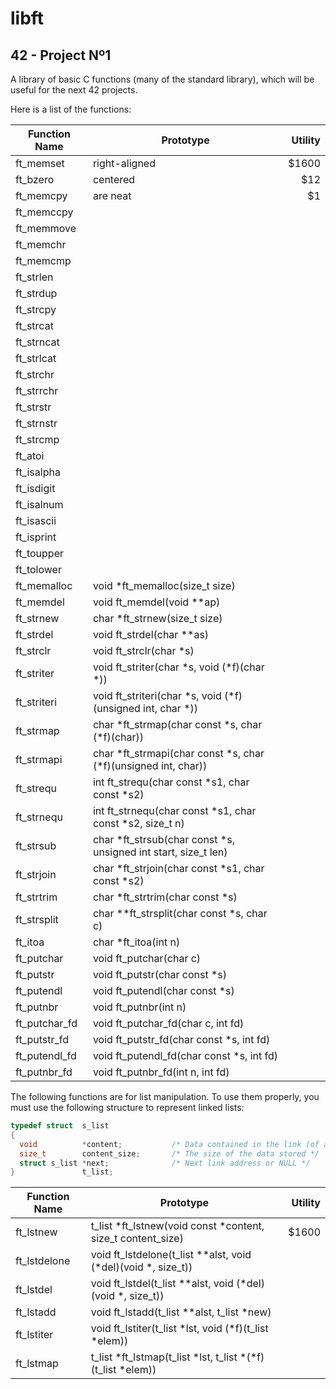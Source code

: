 # libft
## 42 - Project Nº1

A library of basic C functions (many of the standard library), which will be useful for the next 42 projects.

Here is a list of the functions:

| Function Name | Prototype     | Utility  |
| ------------- |---------------| --------:|
| ft_memset     | right-aligned | $1600 |
| ft_bzero      | centered      |   $12 |
| ft_memcpy     | are neat      |    $1 |
| ft_memccpy    | 
| ft_memmove    |
| ft_memchr     |
| ft_memcmp     |
| ft_strlen     |
| ft_strdup     |
| ft_strcpy     |
| ft_strcat     |
| ft_strncat    |
| ft_strlcat    |
| ft_strchr     |
| ft_strrchr    |
| ft_strstr     |
| ft_strnstr    |
| ft_strcmp     |
| ft_atoi       |
| ft_isalpha    |
| ft_isdigit    |
| ft_isalnum    |
| ft_isascii    |
| ft_isprint    |
| ft_toupper    |
| ft_tolower    |
| ft_memalloc   | void \*ft_memalloc(size_t size) |
| ft_memdel     | void ft_memdel(void \*\*ap)     | |
| ft_strnew     | char \*ft_strnew(size_t size)   | |
| ft_strdel     | void ft_strdel(char \*\*as)     |
| ft_strclr     | void ft_strclr(char \*s)        | |
| ft_striter    | void ft_striter(char \*s, void (\*f)(char \*)) | |
| ft_striteri   | void ft_striteri(char \*s, void (\*f)(unsigned int, char \*)) | |
| ft_strmap     | char \*ft_strmap(char const \*s, char (\*f)(char)) | |
| ft_strmapi    | char \*ft_strmapi(char const \*s, char (\*f)(unsigned int, char)) | |
| ft_strequ     | int ft_strequ(char const \*s1, char const \*s2) ||
| ft_strnequ    | int ft_strnequ(char const \*s1, char const \*s2, size_t n) ||
| ft_strsub     | char \*ft_strsub(char const \*s, unsigned int start, size_t len) | |
| ft_strjoin    | char \*ft_strjoin(char const \*s1, char const \*s2) | |
| ft_strtrim    | char \*ft_strtrim(char const \*s) | |
| ft_strsplit   | char \*\*ft_strsplit(char const \*s, char c) | |
| ft_itoa       | char \*ft_itoa(int n) | |
| ft_putchar    | void ft_putchar(char c) | | 
| ft_putstr     | void ft_putstr(char const \*s) | |
| ft_putendl    | void ft_putendl(char const \*s) | |
| ft_putnbr     | void ft_putnbr(int n) | |
| ft_putchar_fd | void ft_putchar_fd(char c, int fd) | |
| ft_putstr_fd  | void ft_putstr_fd(char const \*s, int fd) | |
| ft_putendl_fd | void ft_putendl_fd(char const \*s, int fd) | |
| ft_putnbr_fd  | void ft_putnbr_fd(int n, int fd) | |


The following functions are for list manipulation. To use them properly, you must use the following structure to represent linked lists:

```C
typedef struct  s_list
{
  void          *content;           /* Data contained in the link (of any type) */
  size_t        content_size;       /* The size of the data stored */
  struct s_list *next;              /* Next link address or NULL */
}               t_list;
```

| Function Name | Prototype     | Utility  |
| ------------- |---------------| --------:|
| ft_lstnew     | t_list \*ft_lstnew(void const \*content, size_t content_size) | $1600 |
| ft_lstdelone  | void ft_lstdelone(t_list \*\*alst, void (\*del)(void \*, size_t)) | |
| ft_lstdel     | void ft_lstdel(t_list \*\*alst, void (\*del)(void \*, size_t)) | |
| ft_lstadd     | void ft_lstadd(t_list \*\*alst, t_list \*new) | |
| ft_lstiter    | void ft_lstiter(t_list \*lst, void (\*f)(t_list \*elem)) | |
| ft_lstmap     | t_list \*ft_lstmap(t_list \*lst, t_list \*(\*f)(t_list \*elem)) | |

